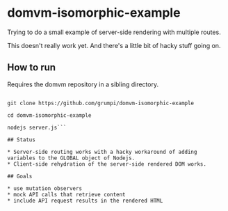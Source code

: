 # domvm-isomorphic-example
Trying to do a small example of server-side rendering with multiple routes.

This doesn't really work yet. And there's a little bit of hacky stuff going on.

## How to run

Requires the domvm repository in a sibling directory.

```git clone https://github.com/leeoniya/domvm.git

git clone https://github.com/grumpi/domvm-isomorphic-example

cd domvm-isomorphic-example

nodejs server.js```

## Status

* Server-side routing works with a hacky workaround of adding variables to the GLOBAL object of Nodejs.
* Client-side rehydration of the server-side rendered DOM works.

## Goals

* use mutation observers
* mock API calls that retrieve content
* include API request results in the rendered HTML